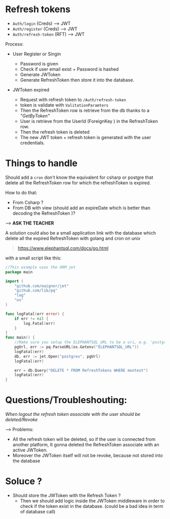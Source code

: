 # Refresh tokens

- `Auth/login` (Creds) --> JWT
- `Auth/register` (Creds) --> JWT
- `Auth/refresh-token` (RFT) --> JWT

Process:

- User Register or Singin

  - Password is given
  - Check if user email exist + Password is hashed
  - Generate JWToken
  - Generate RefreshToken then store it into the database.

- JWToken expired
  - Request with refresh token to `/Auth/refresh-token`
  - token is validate with `ValitationParamters`
  - Then the RefreshToken row is retrieve from the db thanks to a _"GetByToken"_
  - User is retrieve from the UserId (ForeignKey ) in the RefreshToken row.
  - Then the refresh token is deleted
  - The new JWT token + refresh token is generated with the user credentials.

# Things to handle

Should add a `cron` don't know the equivalent for csharp or postgre that delete all the RefreshToken row for which the refreshToken is expired.

How to do that:

- From Csharp ?
- From DB with view (should add an expireDate which is better than decoding the RefreshToken )?

--> **ASK THE TEACHER**

A solution could also be a small application link with the database which delete all the expired RefreshToken with golang and cron on unix

> https://www.elephantsql.com/docs/go.html

with a small script like this:

```go
//This example uses the ORM jet
package main

import (
    "github.com/eaigner/jet"
    "github.com/lib/pq"
    "log"
    "os"
)

func logFatal(err error) {
    if err != nil {
        log.Fatal(err)
    }
}
func main() {
    //Make sure you setup the ELEPHANTSQL_URL to be a uri, e.g. 'postgres://user:pass@host/db?options'
    pgUrl, err := pq.ParseURL(os.Getenv("ELEPHANTSQL_URL"))
    logFatal(err)
    db, err := jet.Open("postgres", pgUrl)
    logFatal(err)

    err = db.Query("DELETE * FROM RefreshTokens WHERE montest")
    logFatal(err)
}

```

# Questions/Troubleshouting:

_When logout the refresh token associate with the user should be deleted/Revoke_

--> Problems:

- All the refresh token will be deleted, so if the user is connected from another platform, It gonna deleted the RefreshToken associate with an active JWToken.
- Moreover the JWToken itself will not be revoke, because not stored into the database

# Soluce ?

- Should store the JWToken with the Refresh Token ?
  - Then we should add logic inside the JWToken middleware in order to check if the token exist in the database. (could be a bad idea in term of database call)
